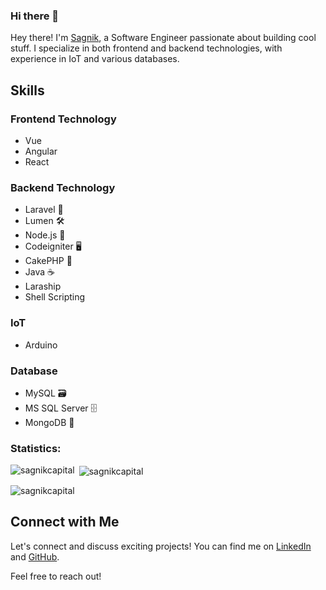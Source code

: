 ### Hi there 👋

<!--
**sagnikcapital/sagnikcapital** is a ✨ _special_ ✨ repository because its `README.md` (this file) appears on your GitHub profile.

Here are some ideas to get you started:

- 🔭 I’m currently working on ...
- 🌱 I’m currently learning ...
- 👯 I’m looking to collaborate on ...
- 🤔 I’m looking for help with ...
- 💬 Ask me about ...
- 📫 How to reach me: ...
- 😄 Pronouns: ...
- ⚡ Fun fact: ...
-->

Hey there! I'm [Sagnik](https://in.linkedin.com/in/sagnik-dey-483423a9), a Software Engineer passionate about building cool stuff. I specialize in both frontend and backend technologies, with experience in IoT and various databases.

## Skills

### Frontend Technology
- Vue
- Angular
- React

### Backend Technology
- Laravel 🚀
- Lumen 🛠️
- Node.js 🚀
- Codeigniter 🖥️
- CakePHP 🎂
- Java ☕
- Laraship
- Shell Scripting

### IoT
- Arduino

### Database
- MySQL 🗃️
- MS SQL Server 🗄️
- MongoDB 🍃

<h3 align="left">Statistics:</h3>

<p><img align="left" src="https://github-readme-stats.vercel.app/api/top-langs?username=sagnikcapital&show_icons=true&locale=en&layout=compact" alt="sagnikcapital" /></p>
<p>&nbsp;<img align="center" src="https://github-readme-stats.vercel.app/api?username=sagnikcapital&show_icons=true&locale=en" alt="sagnikcapital" /></p>
<p><img align="center" src="https://github-readme-streak-stats.herokuapp.com/?user=sagnikcapital&" alt="sagnikcapital" /></p>

  ## Connect with Me

Let's connect and discuss exciting projects! You can find me on [LinkedIn](https://in.linkedin.com/in/sagnik-dey-483423a9) and [GitHub](https://github.com/sagnikrivud).

Feel free to reach out!
